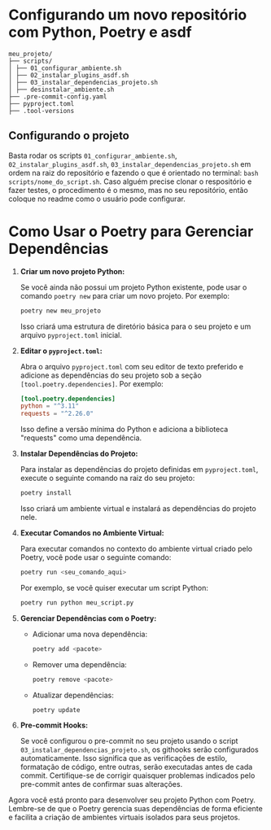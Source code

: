 # Configurando um novo repositório com Python, Poetry e asdf

```
meu_projeto/
├── scripts/
│ ├── 01_configurar_ambiente.sh
│ ├── 02_instalar_plugins_asdf.sh
│ ├── 03_instalar_dependencias_projeto.sh
│ ├── desinstalar_ambiente.sh
├── .pre-commit-config.yaml
├── pyproject.toml
├── .tool-versions
```

## Configurando o projeto

Basta rodar os scripts `01_configurar_ambiente.sh`, `02_instalar_plugins_asdf.sh`, `03_instalar_dependencias_projeto.sh` em ordem na raiz do repositório e fazendo o que é orientado no terminal:
`bash scripts/nome_do_script.sh`. Caso alguém precise clonar o respositório e fazer testes, o procedimento é o mesmo, mas no seu repositório, então coloque no readme como o usuário pode configurar.

# Como Usar o Poetry para Gerenciar Dependências

1. **Criar um novo projeto Python:**

   Se você ainda não possui um projeto Python existente, pode usar o comando `poetry new` para criar um novo projeto. Por exemplo:

   ```bash
   poetry new meu_projeto
   ```

   Isso criará uma estrutura de diretório básica para o seu projeto e um arquivo `pyproject.toml` inicial.

2. **Editar o `pyproject.toml`:**

   Abra o arquivo `pyproject.toml` com seu editor de texto preferido e adicione as dependências do seu projeto sob a seção `[tool.poetry.dependencies]`. Por exemplo:

   ```toml
   [tool.poetry.dependencies]
   python = "^3.11"
   requests = "^2.26.0"
   ```

   Isso define a versão mínima do Python e adiciona a biblioteca "requests" como uma dependência.

3. **Instalar Dependências do Projeto:**

   Para instalar as dependências do projeto definidas em `pyproject.toml`, execute o seguinte comando na raiz do seu projeto:

   ```bash
   poetry install
   ```

   Isso criará um ambiente virtual e instalará as dependências do projeto nele.

4. **Executar Comandos no Ambiente Virtual:**

   Para executar comandos no contexto do ambiente virtual criado pelo Poetry, você pode usar o seguinte comando:

   ```bash
   poetry run <seu_comando_aqui>
   ```

   Por exemplo, se você quiser executar um script Python:

   ```bash
   poetry run python meu_script.py
   ```

5. **Gerenciar Dependências com o Poetry:**

   - Adicionar uma nova dependência:

     ```bash
     poetry add <pacote>
     ```

   - Remover uma dependência:

     ```bash
     poetry remove <pacote>
     ```

   - Atualizar dependências:

     ```bash
     poetry update
     ```

6. **Pre-commit Hooks:**

   Se você configurou o pre-commit no seu projeto usando o script `03_instalar_dependencias_projeto.sh`, os githooks serão configurados automaticamente. Isso significa que as verificações de estilo, formatação de código, entre outras, serão executadas antes de cada commit. Certifique-se de corrigir quaisquer problemas indicados pelo pre-commit antes de confirmar suas alterações.

Agora você está pronto para desenvolver seu projeto Python com Poetry. Lembre-se de que o Poetry gerencia suas dependências de forma eficiente e facilita a criação de ambientes virtuais isolados para seus projetos.
